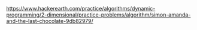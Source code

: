 https://www.hackerearth.com/practice/algorithms/dynamic-programming/2-dimensional/practice-problems/algorithm/simon-amanda-and-the-last-chocolate-9db82979/
